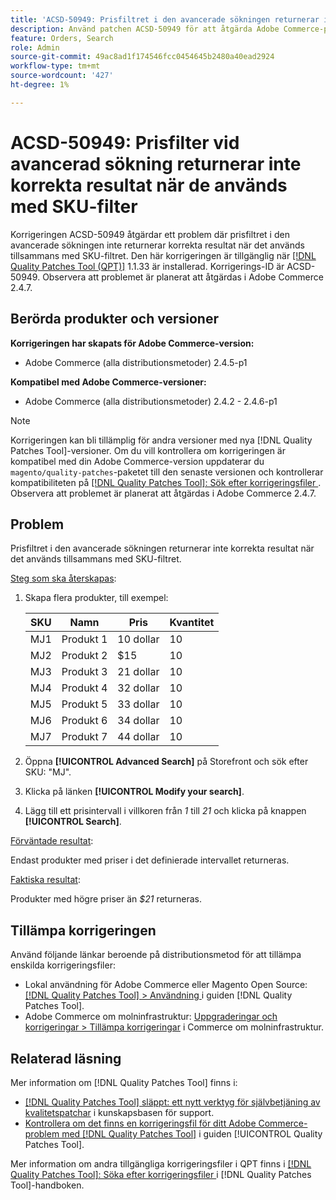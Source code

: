 ```yaml
---
title: 'ACSD-50949: Prisfiltret i den avancerade sökningen returnerar inte korrekta resultat när det används tillsammans med SKU-filtret'
description: Använd patchen ACSD-50949 för att åtgärda Adobe Commerce-problemet där prisfiltret i den avancerade sökningen inte returnerar korrekta resultat när det används tillsammans med SKU-filtret.
feature: Orders, Search
role: Admin
source-git-commit: 49ac8ad1f174546fcc0454645b2480a40ead2924
workflow-type: tm+mt
source-wordcount: '427'
ht-degree: 1%

---
```


# ACSD-50949: Prisfilter vid avancerad sökning returnerar inte korrekta resultat när de används med SKU-filter

Korrigeringen ACSD-50949 åtgärdar ett problem där prisfiltret i den avancerade sökningen inte returnerar korrekta resultat när det används tillsammans med SKU-filtret. Den här korrigeringen är tillgänglig när [[!DNL Quality Patches Tool (QPT)]](https://experienceleague.adobe.com/en/docs/commerce-knowledge-base/kb/announcements/commerce-announcements/magento-quality-patches-released-new-tool-to-self-serve-quality-patches) 1.1.33 är installerad. Korrigerings-ID är ACSD-50949. Observera att problemet är planerat att åtgärdas i Adobe Commerce 2.4.7.

## Berörda produkter och versioner

**Korrigeringen har skapats för Adobe Commerce-version:**

* Adobe Commerce (alla distributionsmetoder) 2.4.5-p1

**Kompatibel med Adobe Commerce-versioner:**

* Adobe Commerce (alla distributionsmetoder) 2.4.2 - 2.4.6-p1

>[!NOTE]
>
>Korrigeringen kan bli tillämplig för andra versioner med nya [!DNL Quality Patches Tool]-versioner. Om du vill kontrollera om korrigeringen är kompatibel med din Adobe Commerce-version uppdaterar du `magento/quality-patches`-paketet till den senaste versionen och kontrollerar kompatibiliteten på [[!DNL Quality Patches Tool]: Sök efter korrigeringsfiler ](<https://experienceleague.adobe.com/tools/commerce-quality-patches/index.html>). Observera att problemet är planerat att åtgärdas i Adobe Commerce 2.4.7.

## Problem

Prisfiltret i den avancerade sökningen returnerar inte korrekta resultat när det används tillsammans med SKU-filtret.

<u>Steg som ska återskapas</u>:

1. Skapa flera produkter, till exempel:

   | SKU | Namn | Pris | Kvantitet |
   |-----|-----------|-------|----------|
   | MJ1 | Produkt 1 | 10 dollar | 10 |
   | MJ2 | Produkt 2 | $15 | 10 |
   | MJ3 | Produkt 3 | 21 dollar | 10 |
   | MJ4 | Produkt 4 | 32 dollar | 10 |
   | MJ5 | Produkt 5 | 33 dollar | 10 |
   | MJ6 | Produkt 6 | 34 dollar | 10 |
   | MJ7 | Produkt 7 | 44 dollar | 10 |

1. Öppna **[!UICONTROL Advanced Search]** på Storefront och sök efter SKU: &quot;MJ&quot;.
1. Klicka på länken **[!UICONTROL Modify your search]**.
1. Lägg till ett prisintervall i villkoren från *1* till *21* och klicka på knappen **[!UICONTROL Search]**.

<u>Förväntade resultat</u>:

Endast produkter med priser i det definierade intervallet returneras.

<u>Faktiska resultat</u>:

Produkter med högre priser än *$21* returneras.

## Tillämpa korrigeringen

Använd följande länkar beroende på distributionsmetod för att tillämpa enskilda korrigeringsfiler:

* Lokal användning för Adobe Commerce eller Magento Open Source: [[!DNL Quality Patches Tool] > Användning ](<https://experienceleague.adobe.com/docs/commerce-operations/tools/quality-patches-tool/usage.html>) i guiden [!DNL Quality Patches Tool].
* Adobe Commerce om molninfrastruktur: [Uppgraderingar och korrigeringar > Tillämpa korrigeringar](https://experienceleague.adobe.com/docs/commerce-cloud-service/user-guide/develop/upgrade/apply-patches.html) i Commerce om molninfrastruktur.

## Relaterad läsning

Mer information om [!DNL Quality Patches Tool] finns i:

* [[!DNL Quality Patches Tool] släppt: ett nytt verktyg för självbetjäning av kvalitetspatchar](https://experienceleague.adobe.com/en/docs/commerce-knowledge-base/kb/announcements/commerce-announcements/magento-quality-patches-released-new-tool-to-self-serve-quality-patches) i kunskapsbasen för support.
* [Kontrollera om det finns en korrigeringsfil för ditt Adobe Commerce-problem med  [!DNL Quality Patches Tool]](/help/tools/quality-patches-tool/patches-available-in-qpt/check-patch-for-magento-issue-with-magento-quality-patches.md) i guiden [!UICONTROL Quality Patches Tool].


Mer information om andra tillgängliga korrigeringsfiler i QPT finns i [[!DNL Quality Patches Tool]: Söka efter korrigeringsfiler ](<https://experienceleague.adobe.com/tools/commerce-quality-patches/index.html>) i [!DNL Quality Patches Tool]-handboken.
